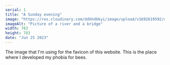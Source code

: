 ```yaml
---
serial: 1
title: "A Sunday evening"
image: "https://res.cloudinary.com/ddkhdbkyi/image/upload/v1692619592/dhirajgagrai.dev/sunday-evening_ji8mdm.jpg"
imageAlt: "Picture of a river and a bridge"
width: 783
height: 783
date: "Jun 25 2023"
---
```


<p>
    The image that I'm using for the favicon of this website. 
    This is the place where I developed my phobia for bees.
</p>
